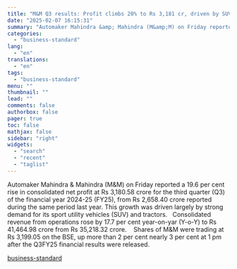 ```yaml
---
title: "M&M Q3 results: Profit climbs 20% to Rs 3,181 cr, driven by SUV demand"
date: "2025-02-07 16:15:31"
summary: "Automaker Mahindra &amp; Mahindra (M&amp;M) on Friday reported a 19.6 per cent rise in consolidated net profit at Rs 3,180.58 crore for the third quarter (Q3) of the financial year 2024-25 (FY25), from Rs 2,658.40 crore reported during the same period last year. This growth was driven largely by strong..."
categories:
  - "business-standard"
lang:
  - "en"
translations:
  - "en"
tags:
  - "business-standard"
menu: ""
thumbnail: ""
lead: ""
comments: false
authorbox: false
pager: true
toc: false
mathjax: false
sidebar: "right"
widgets:
  - "search"
  - "recent"
  - "taglist"
---
```


Automaker Mahindra & Mahindra (M&M) on Friday reported a 19.6 per cent rise in consolidated net profit at Rs 3,180.58 crore for the third quarter (Q3) of the financial year 2024-25 (FY25), from Rs 2,658.40 crore reported during the same period last year. This growth was driven largely by strong demand for its sport utility vehicles (SUV) and tractors.
 
Consolidated revenue from operations rose by 17.7 per cent year-on-yar (Y-o-Y) to Rs  41,464.98 crore from Rs 35,218.32 crore. 
 
Shares of M&M were trading at Rs 3,199.05 on the BSE, up more than 2 per cent nearly 3 per cent at 1 pm after the Q3FY25 financial results were released.

[business-standard](https://www.business-standard.com/companies/start-ups/automaker-mahindra-m-m-q3-fy25-results-profit-car-sales-revenue-suv-125020700756_1.html)
